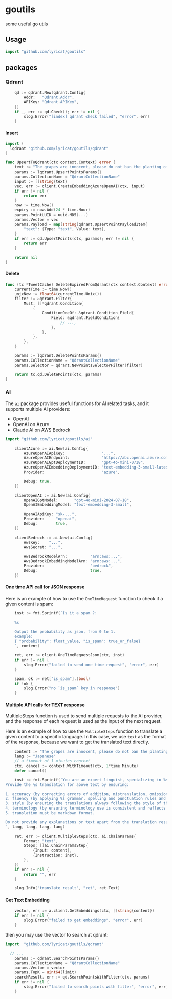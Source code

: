 # goutils

some useful go utils

## Usage

```go
import "github.com/lyricat/goutils"
```

## packages

### Qdrant

```go
	qd := qdrant.New(qdrant.Config{
		Addr:	"Qdrant.Addr",
		APIKey: "Qdrant.APIKey",
	})
	if _, err := qd.Check(); err != nil {
		slog.Error("[index] qdrant check failed", "error", err)
	}
```

#### Insert

```go
import (
  lqdrant "github.com/lyricat/goutils/qdrant"
)

func UpsertToQdrant(ctx context.Context) error {
	text := "The grapes are innocent, please do not ban the planting of grapes because eating grapes can lead to death."
	params := lqdrant.UpsertPointsParams{}
	params.CollectionName = "QdrantCollectionName"
	input := []string{text}
	vec, err := client.CreateEmbeddingAzureOpenAI(ctx, input)
	if err != nil {
		return err
	}
	now := time.Now()
	expiry := now.Add(24 * time.Hour)
	params.PointUUID = uuid.MD5(...)
	params.Vector = vec
	params.Payload = map[string]qdrant.UpsertPointPayloadItem{
		"text": {Type: "text", Value: text},
	}
	if err := qd.UpsertPoints(ctx, params); err != nil {
		return err
	}

	return nil
}
```

#### Delete

```go
func (tc *TweetCache) DeleteExpiredFromQdrant(ctx context.Context) error {
	currentTime := time.Now()
	unixNow := float64(currentTime.Unix())
	filter := &qdrant.Filter{
		Must: []*qdrant.Condition{
			{
				ConditionOneOf: &qdrant.Condition_Field{
					Field: &qdrant.FieldCondition{
						// ...,
					},
				},
			},
		},
	}

	params := lqdrant.DeletePointsParams{}
	params.CollectionName = "QdrantCollectionName"
	params.Selector = qdrant.NewPointsSelectorFilter(filter)

	return tc.qd.DeletePoints(ctx, params)
}
```

### AI

The `ai` package provides useful functions for AI related tasks, and it supports multiple AI providers:

- OpenAI
- OpenAI on Azure
- Claude AI on AWS Bedrock

```go
import "github.com/lyricat/goutils/ai"

	clientAzure := ai.New(ai.Config{
		AzureOpenAIApiKey:                "...",
		AzureOpenAIEndpoint:              "https://abc.openai.azure.com/",
		AzureOpenAIGptDeploymentID:       "gpt-4o-mini-0718",
		AzureOpenAIEmbeddingDeploymentID: "text-embedding-3-small-latest",
		Provider:                         "azure",

		Debug: true,
	})

	clientOpenAI := ai.New(ai.Config{
		OpenAIGptModel:       "gpt-4o-mini-2024-07-18",
		OpenAIEmbeddingModel: "text-embedding-3-small",

		OpenAIApiKey: "sk-...",
		Provider:     "openai",
		Debug:        true,
	})

	clientBedrock := ai.New(ai.Config{
		AwsKey:    "...",
		AwsSecret: "...",

		AwsBedrockModelArn:          "arn:aws:...",
		AwsBedrockEmbeddingModelArn: "arn:aws:...",
		Provider:                    "bedrock",
		Debug:                       true,
	})
```

#### One time API call for JSON response

Here is an example of how to use the `OneTimeRequest` function to check if a given content is spam:

```go
	inst := fmt.Sprintf(`Is it a spam ?:

	%s

	Output the probability as json, from 0 to 1.
	example:
	{ "probability": float_value, "is_spam": true_or_false}
	`, content)

	ret, err := client.OneTimeRequestJson(ctx, inst)
	if err != nil {
		slog.Error("failed to send one time request", "error", err)
	}

	spam, ok := ret["is_spam"].(bool)
	if !ok {
		slog.Error("no `is_spam` key in response")
	}
```

#### Multiple API calls for TEXT response

MultipleSteps function is used to send multiple requests to the AI provider, and the response of each request is used as the input of the next request.

Here is an example of how to use the `MultipleSteps` function to translate a given content to a specific language. In this case, we use `text` as the format of the response, because we want to get the translated text directly.

```go
	content := "The grapes are innocent, please do not ban the planting of grapes because eating grapes can lead to death."
	lang := "Japanese"
	// a timeout of 1 minutes context
	ctx, cancel := context.WithTimeout(ctx, 1*time.Minute)
	defer cancel()

	inst := fmt.Sprintf(`You are an expert linguist, specializing in %s language.
Provide the %s translation for above text by ensuring:

1. accuracy (by correcting errors of addition, mistranslation, omission, or untranslated text),
2. fluency (by applying %s grammar, spelling and punctuation rules and ensuring there are no unnecessary repetitions),
3. style (by ensuring the translations always following the style of the original source text)
4. terminology (by ensuring terminology use is consistent and reflects the source text domain; and by only ensuring you use equivalent idioms of %s)
5. translation must be markdown format.

Do not provide any explanations or text apart from the translation result.
`, lang, lang, lang, lang)

	ret, err := client.MultipleSteps(ctx, ai.ChainParams{
		Format: "text",
		Steps: []ai.ChainParamsStep{
			{Input: content},
			{Instruction: inst},
		},
	})
	if err != nil {
		return "", err
	}

	slog.Info("translate result", "ret", ret.Text)
```

#### Get Text Embedding

```go
	vector, err := a.client.GetEmbeddings(ctx, []string{content})
	if err != nil {
		slog.Error("failed to get embeddings", "error", err)
	}
```

then you may use the vector to search at qdrant:

```go
import 	"github.com/lyricat/goutils/qdrant"

  // ...
	params := qdrant.SearchPointsParams{}
	params.CollectionName = "QdrantCollectionName"
	params.Vector = vector
	params.TopK = uint64(limit)
	searchResult, err := qd.SearchPointsWithFilter(ctx, params)
	if err != nil {
		slog.Error("failed to search points with filter", "error", err)
	}
```
